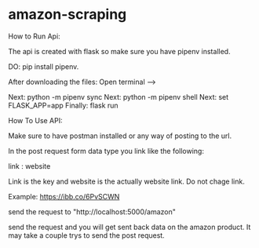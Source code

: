 # amazon-scraping
How to Run Api:

The api is created with flask so make sure you have pipenv installed. 

DO: pip install pipenv. 

After downloading the files:
Open terminal -->

Next:  python -m pipenv sync
Next: python -m pipenv shell 
Next: set FLASK_APP=app
Finally: flask run


How To Use API:

Make sure to have postman installed or any way of posting to the url.

In the post request form data type you link like the following:

link : website 

Link is the key and website is the actually website link. Do not chage link.

Example: https://ibb.co/6PvSCWN

send the request to "http://localhost:5000/amazon"

send the request and you will get sent back data on the amazon product. It may take a couple trys to send the post request.
